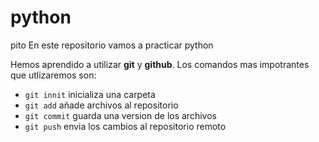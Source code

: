 # python
pito
En este repositorio vamos a practicar python

Hemos aprendido a utilizar **git** y **github**. Los comandos mas impotrantes que utlizaremos son:

- `git innit` inicializa una carpeta
- `git add` añade archivos al repositorio
- `git commit` guarda una version de los archivos 
- `git push` envia los cambios al repositorio remoto

